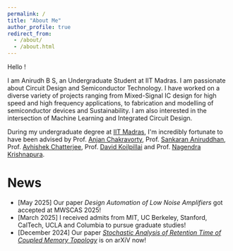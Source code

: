 ```yaml
---
permalink: /
title: "About Me"
author_profile: true
redirect_from: 
  - /about/
  - /about.html
---
```



Hello !

I am Anirudh B S, an Undergraduate Student at IIT Madras. I am passionate about Circuit Design and Semiconductor Technology. I have worked on a diverse variety of projects ranging from Mixed-Signal IC design for high speed and high frequency applications, to fabrication and modelling of semiconductor devices and Sustainability. I am also interested in the intersection of Machine Learning and Integrated Circuit Design. 

During my undergraduate degree at [IIT Madras](https://www.iitm.ac.in/), I'm incredibly fortunate to have been advised by Prof. [Anjan Chakravorty](https://www.ee.iitm.ac.in/anjan/), Prof. [Sankaran Aniruddhan](https://www.ee.iitm.ac.in/ani/), Prof. [Avhishek Chatterjee](https://sites.google.com/site/avhishek1984/), Prof. [David Koilpillai](https://www.ee.iitm.ac.in/~koilpillai/) and Prof. [Nagendra Krishnapura](http://ee.iitm.ac.in/~nagendra/). 

# News
 
- [May 2025] Our paper *Design Automation of Low Noise Amplifiers* got accepted at MWSCAS 2025! 
- [March 2025] I received admits from MIT, UC Berkeley, Stanford, CalTech, UCLA and Columbia to pursue graduate studies!
- [December 2024] Our paper [*Stochastic Analysis of Retention Time of Coupled Memory Topology*](https://arxiv.org/abs/2412.13197) is on arXiV now!


